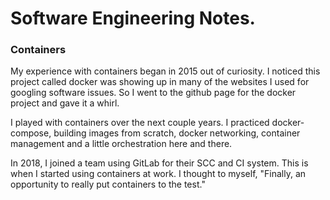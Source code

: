 # Software Engineering Notes.

### Containers

My experience with containers began in 2015 out of curiosity. I noticed this project called docker was showing up in many of the websites I used for googling software issues. So I went to the github page for the docker project and gave it a whirl.

I played with containers over the next couple years. I practiced docker-compose, building images from scratch, docker networking, container management and a little orchestration here and there. 

In 2018, I joined a team using GitLab for their SCC and CI system. This is when I started using containers at work. I thought to myself, "Finally, an opportunity to really put containers to the test."
 
